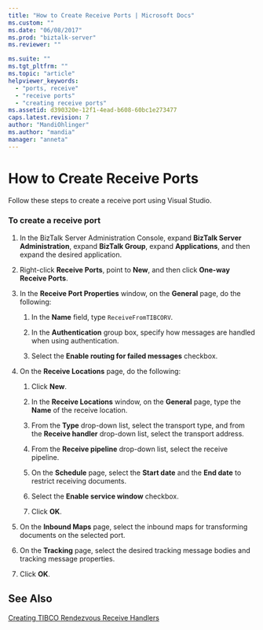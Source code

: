 ```yaml
---
title: "How to Create Receive Ports | Microsoft Docs"
ms.custom: ""
ms.date: "06/08/2017"
ms.prod: "biztalk-server"
ms.reviewer: ""

ms.suite: ""
ms.tgt_pltfrm: ""
ms.topic: "article"
helpviewer_keywords: 
  - "ports, receive"
  - "receive ports"
  - "creating receive ports"
ms.assetid: d390320e-12f1-4ead-b608-60bc1e273477
caps.latest.revision: 7
author: "MandiOhlinger"
ms.author: "mandia"
manager: "anneta"
---
```

# How to Create Receive Ports
Follow these steps to create a receive port using Visual Studio.  
  
### To create a receive port  
  
1.  In the BizTalk Server Administration Console, expand **BizTalk Server Administration**, expand **BizTalk Group**, expand **Applications**, and then expand the desired application.  
  
2.  Right-click **Receive Ports**, point to **New**, and then click **One-way Receive Ports**.  
  
3.  In the **Receive Port Properties** window, on the **General** page, do the following:  
  
    1.  In the **Name** field, type `ReceiveFromTIBCORV`.  
  
    2.  In the **Authentication** group box, specify how messages are handled when using authentication.  
  
    3.  Select the **Enable routing for failed messages** checkbox.  
  
4.  On the **Receive Locations** page, do the following:  
  
    1.  Click **New**.  
  
    2.  In the **Receive Locations** window, on the **General** page, type the **Name** of the receive location.  
  
    3.  From the **Type** drop-down list, select the transport type, and from the **Receive handler** drop-down list, select the transport address.  
  
    4.  From the **Receive pipeline** drop-down list, select the receive pipeline.  
  
    5.  On the **Schedule** page, select the **Start date** and the **End date** to restrict receiving documents.  
  
    6.  Select the **Enable service window** checkbox.  
  
    7.  Click **OK**.  
  
5.  On the **Inbound Maps** page, select the inbound maps for transforming documents on the selected port.  
  
6.  On the **Tracking** page, select the desired tracking message bodies and tracking message properties.  
  
7.  Click **OK**.  
  
## See Also  
 [Creating TIBCO Rendezvous Receive Handlers](../core/creating-tibco-rendezvous-receive-handlers.md)